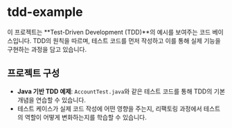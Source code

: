 # tdd-example

이 프로젝트는 **Test-Driven Development (TDD)**의 예시를 보여주는 코드 베이스입니다. TDD의 원칙을 따르며, 테스트 코드를 먼저 작성하고 이를 통해 실제 기능을 구현하는 과정을 담고 있습니다.

## 프로젝트 구성
- **Java 기반 TDD 예제**: `AccountTest.java`와 같은 테스트 코드를 통해 TDD의 기본 개념을 연습할 수 있습니다.
- 테스트 케이스가 실제 코드 작성에 어떤 영향을 주는지, 리팩토링 과정에서 테스트의 역할이 어떻게 변화하는지를 학습할 수 있습니다.

